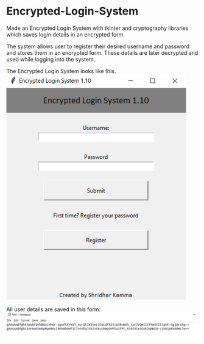 # Encrypted-Login-System
Made an Encrypted Login System with tkinter and cryptography libraries which saves login details in an encrypted form

The system allows user to register their desired username and password and stores them in an encrypted form. These details are later decrypted and used while logging into the system.

The Encrypted Login System looks like this.
![Login System](/image.png)

All user details are saved in this form:
![Encrypted Username and Password](/Capture.PNG)
